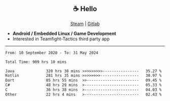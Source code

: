 <h2 align="center"> ☕ Hello </h2>

<p align="center">
  <a href="https://steamcommunity.com/id/Niforances/">Steam</a> |
  <a href="https://gitlab.com/niforances">Gitlab</a>
</p>

 - **Android / Embedded Linux / Game Development**
 - Interested in Teamfight-Tactics third party app

------

<!--START_SECTION:waka-->

```txt
From: 10 September 2020 - To: 31 May 2024

Total Time: 909 hrs 10 mins

Java              320 hrs 38 mins >>>>>>>>>----------------   35.27 %
Kotlin            281 hrs 35 mins >>>>>>>>-----------------   30.97 %
Dart              85 hrs 55 mins  >>-----------------------   09.45 %
C#                48 hrs 29 mins  >------------------------   05.33 %
C                 36 hrs 38 mins  >------------------------   04.03 %
Other             22 hrs 4 mins   >------------------------   02.43 %
```

<!--END_SECTION:waka-->
